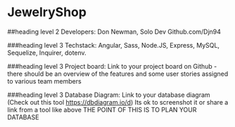 # JewelryShop

##heading level 2 Developers:
Don Newman, Solo Dev
Github.com/Djn94

###heading level 3 Techstack:
Angular, Sass, Node.JS, Express, MySQL, Sequelize, Inquirer, dotenv.

###heading level 3 Project board:
Link to your project board on Github - there should be an overview of the features and some user stories assigned to various team members

###heading level 3 Database Diagram:
Link to your database diagram (Check out this tool https://dbdiagram.io/d)
Its ok to screenshot it or share a link from a tool like above
THE POINT OF THIS IS TO PLAN YOUR DATABASE
